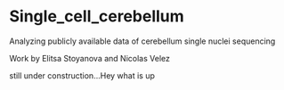 # Single_cell_cerebellum
Analyzing publicly available data of cerebellum single nuclei sequencing

Work by Elitsa Stoyanova and Nicolas Velez

still under construction...Hey what is up